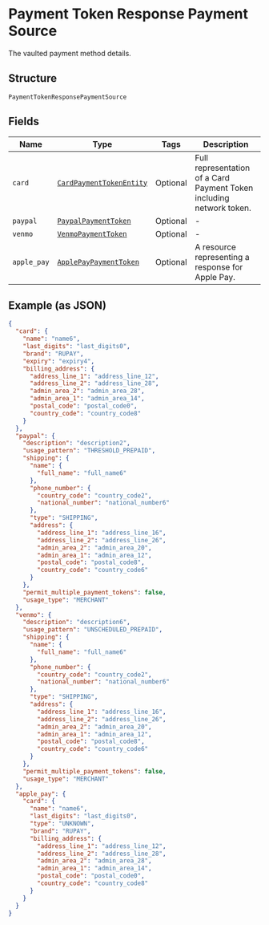 
# Payment Token Response Payment Source

The vaulted payment method details.

## Structure

`PaymentTokenResponsePaymentSource`

## Fields

| Name | Type | Tags | Description |
|  --- | --- | --- | --- |
| `card` | [`CardPaymentTokenEntity`](../../doc/models/card-payment-token-entity.md) | Optional | Full representation of a Card Payment Token including network token. |
| `paypal` | [`PaypalPaymentToken`](../../doc/models/paypal-payment-token.md) | Optional | - |
| `venmo` | [`VenmoPaymentToken`](../../doc/models/venmo-payment-token.md) | Optional | - |
| `apple_pay` | [`ApplePayPaymentToken`](../../doc/models/apple-pay-payment-token.md) | Optional | A resource representing a response for Apple Pay. |

## Example (as JSON)

```json
{
  "card": {
    "name": "name6",
    "last_digits": "last_digits0",
    "brand": "RUPAY",
    "expiry": "expiry4",
    "billing_address": {
      "address_line_1": "address_line_12",
      "address_line_2": "address_line_28",
      "admin_area_2": "admin_area_28",
      "admin_area_1": "admin_area_14",
      "postal_code": "postal_code0",
      "country_code": "country_code8"
    }
  },
  "paypal": {
    "description": "description2",
    "usage_pattern": "THRESHOLD_PREPAID",
    "shipping": {
      "name": {
        "full_name": "full_name6"
      },
      "phone_number": {
        "country_code": "country_code2",
        "national_number": "national_number6"
      },
      "type": "SHIPPING",
      "address": {
        "address_line_1": "address_line_16",
        "address_line_2": "address_line_26",
        "admin_area_2": "admin_area_20",
        "admin_area_1": "admin_area_12",
        "postal_code": "postal_code8",
        "country_code": "country_code6"
      }
    },
    "permit_multiple_payment_tokens": false,
    "usage_type": "MERCHANT"
  },
  "venmo": {
    "description": "description6",
    "usage_pattern": "UNSCHEDULED_PREPAID",
    "shipping": {
      "name": {
        "full_name": "full_name6"
      },
      "phone_number": {
        "country_code": "country_code2",
        "national_number": "national_number6"
      },
      "type": "SHIPPING",
      "address": {
        "address_line_1": "address_line_16",
        "address_line_2": "address_line_26",
        "admin_area_2": "admin_area_20",
        "admin_area_1": "admin_area_12",
        "postal_code": "postal_code8",
        "country_code": "country_code6"
      }
    },
    "permit_multiple_payment_tokens": false,
    "usage_type": "MERCHANT"
  },
  "apple_pay": {
    "card": {
      "name": "name6",
      "last_digits": "last_digits0",
      "type": "UNKNOWN",
      "brand": "RUPAY",
      "billing_address": {
        "address_line_1": "address_line_12",
        "address_line_2": "address_line_28",
        "admin_area_2": "admin_area_28",
        "admin_area_1": "admin_area_14",
        "postal_code": "postal_code0",
        "country_code": "country_code8"
      }
    }
  }
}
```

